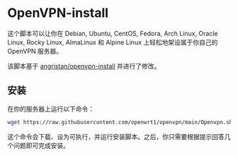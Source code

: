 # OpenVPN-install

这个脚本可以让你在 Debian, Ubuntu, CentOS, Fedora, Arch Linux, Oracle Linux, Rocky Linux, AlmaLinux 和 Alpine Linux 上轻松地架设属于你自己的 OpenVPN 服务器。

该脚本基于 [angristan/openvpn-install](https://github.com/angristan/openvpn-install) 并进行了修改。

## 安装

在你的服务器上运行以下命令：

```sh
wget https://raw.githubusercontent.com/openwrt1/openvpn/main/Openvpn.sh && chmod +x Openvpn.sh && ./Openvpn.sh
```

这个命令会下载、设为可执行，并运行安装脚本。之后，你只需要根据提示回答几个问题即可完成安装。
